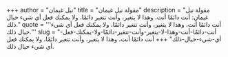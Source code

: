 +++
author = "نيل غيمان"
title = "مقولة نيل غيمان"
description = "مقولة نيل غيمان: أنت دائمًا أنت، وهذا لا يتغير، وأنت تتغير دائمًا، ولا يمكنك فعل أي شيء حيال ذلك."
quote = '''أنت دائمًا أنت، وهذا لا يتغير، وأنت تتغير دائمًا، ولا يمكنك فعل أي شيء حيال ذلك.'''
slug = "أنت-دائمًا-أنت-وهذا-لا-يتغير-وأنت-تتغير-دائمًا-ولا-يمكنك-فعل-أي-شيء-حيال-ذلك"
+++
أنت دائمًا أنت، وهذا لا يتغير، وأنت تتغير دائمًا، ولا يمكنك فعل أي شيء حيال ذلك.
